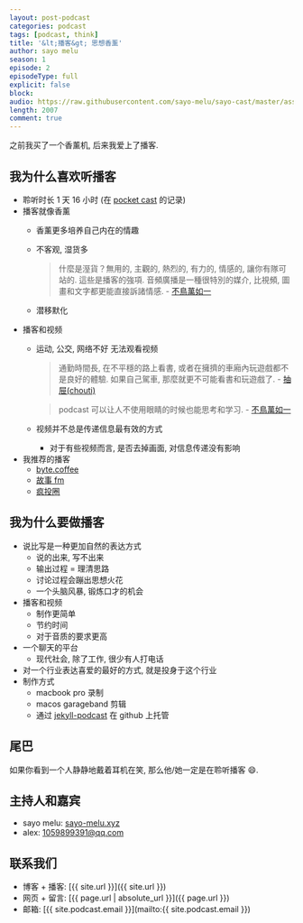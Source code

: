 ```yaml
---
layout: post-podcast
categories: podcast
tags: [podcast, think]
title: '&lt;播客&gt; 思想香薰'
author: sayo melu
season: 1
episode: 2
episodeType: full
explicit: false
block:
audio: https://raw.githubusercontent.com/sayo-melu/sayo-cast/master/asset/1-2%20播客%20思想香薰.m4a
length: 2007
comment: true
---
```


之前我买了一个香薰机, 后来我爱上了播客.

## 我为什么喜欢听播客

- 聆听时长 1 天 16 小时 (在 [pocket cast](https://www.pocketcasts.com/) 的记录)
- 播客就像香薰
  - 香薰更多培养自己内在的情趣
  - 不客观, 湿货多
    
    > 什麼是溼貨？無用的, 主觀的, 熱烈的, 有力的, 情感的, 讓你有隊可站的. 這些是播客的強項. 音頻廣播是一種很特別的媒介, 比視頻, 圖畫和文字都更能直接訴諸情感. - [不鳥萬如一](https://www.zhihu.com/people/lawrencelry)

  - 潜移默化
- 播客和视频
  - 运动, 公交, 网络不好 无法观看视频

    > 通勤時間長, 在不平穩的路上看書, 或者在擁擠的車廂內玩遊戲都不是良好的體驗. 如果自己駕車, 那麼就更不可能看書和玩遊戲了. - [抽屉(chouti)](https://www.zhihu.com/people/chouti)

    > podcast 可以让人不使用眼睛的时候也能思考和学习. - [不鳥萬如一](https://www.zhihu.com/people/lawrencelry)
    
  - 视频并不总是传递信息最有效的方式
    - 对于有些视频而言, 是否去掉画面, 对信息传递没有影响
- 我推荐的播客
  - [byte.coffee](http://byte.coffee)
  - [故事 fm](http://storyfm.cn)
  - [疯投圈](https://crazy.capital)

## 我为什么要做播客

- 说比写是一种更加自然的表达方式
  - 说的出来, 写不出来
  - 输出过程 = 理清思路
  - 讨论过程会蹦出思想火花
  - 一个头脑风暴, 锻炼口才的机会
- 播客和视频
  - 制作更简单
  - 节约时间
  - 对于音质的要求更高
- 一个聊天的平台
  - 现代社会, 除了工作, 很少有人打电话
- 对一个行业表达喜爱的最好的方式, 就是投身于这个行业
- 制作方式
  - macbook pro 录制
  - macos garageband 剪辑
  - 通过 [jekyll-podcast](https://github.com/sayo-melu/jekyll-podcast) 在 github 上托管

## 尾巴

如果你看到一个人静静地戴着耳机在笑, 那么他/她一定是在聆听播客 😄.

## 主持人和嘉宾

- sayo melu: [sayo-melu.xyz](https://sayo-melu.xyz)
- alex: [1059899391@qq.com](mailto:1059899391@qq.com)

## 联系我们

- 博客 + 播客: [{{ site.url }}]({{ site.url }})
- 网页 + 留言: [{{ page.url | absolute_url }}]({{ page.url }})
- 邮箱: [{{ site.podcast.email }}](mailto:{{ site.podcast.email }})
